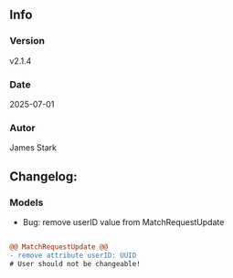 ## Info
### Version
v2.1.4
### Date
2025-07-01
### Autor
James Stark
## Changelog:

### Models
- Bug: remove userID value from MatchRequestUpdate

``` diff

@@ MatchRequestUpdate @@
- remove attribute userID: UUID
# User should not be changeable!


```

